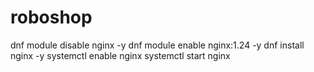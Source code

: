 # roboshop

dnf module disable nginx -y
dnf module enable nginx:1.24 -y
dnf install nginx -y
systemctl enable nginx
systemctl start nginx

